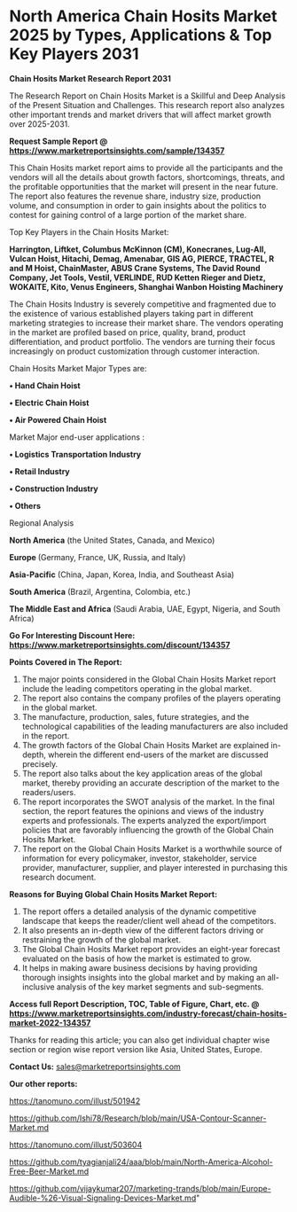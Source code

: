 # North America Chain Hosits Market 2025 by Types, Applications & Top Key Players 2031

<strong>Chain Hosits Market Research Report 2031</strong>

The Research Report on Chain Hosits Market is a Skillful and Deep Analysis of the Present Situation and Challenges. This research report also analyzes other important trends and market drivers that will affect market growth over 2025-2031.

<strong>Request Sample Report @ <a href=https://www.marketreportsinsights.com/sample/134357>https://www.marketreportsinsights.com/sample/134357</a></strong>

This Chain Hosits market report aims to provide all the participants and the vendors will all the details about growth factors, shortcomings, threats, and the profitable opportunities that the market will present in the near future. The report also features the revenue share, industry size, production volume, and consumption in order to gain insights about the politics to contest for gaining control of a large portion of the market share.

Top Key Players in the Chain Hosits Market:

<strong>Harrington, Liftket, Columbus McKinnon (CM), Konecranes, Lug-All, Vulcan Hoist, Hitachi, Demag, Amenabar, GIS AG, PIERCE, TRACTEL, R and M Hoist, ChainMaster, ABUS Crane Systems, The David Round Company, Jet Tools, Vestil, VERLINDE, RUD Ketten Rieger and Dietz, WOKAITE, Kito, Venus Engineers, Shanghai Wanbon Hoisting Machinery</strong>

The Chain Hosits Industry is severely competitive and fragmented due to the existence of various established players taking part in different marketing strategies to increase their market share. The vendors operating in the market are profiled based on price, quality, brand, product differentiation, and product portfolio. The vendors are turning their focus increasingly on product customization through customer interaction.

Chain Hosits Market Major Types are:

<strong>• Hand Chain Hoist

• Electric Chain Hoist

• Air Powered Chain Hoist</strong>

Market Major end-user applications :

<strong>• Logistics Transportation Industry

• Retail Industry

• Construction Industry

• Others</strong>

Regional Analysis

</u><strong><b>North America</b></strong> (the United States, Canada, and Mexico)

<strong><b>Europe </b></strong>(Germany, France, UK, Russia, and Italy)

<strong><b>Asia-Pacific</b></strong> (China, Japan, Korea, India, and Southeast Asia)

<strong><b>South America</b></strong> (Brazil, Argentina, Colombia, etc.)

<strong><b>The Middle East and Africa</b></strong> (Saudi Arabia, UAE, Egypt, Nigeria, and South Africa)

<strong>Go For Interesting Discount Here: <a href=https://www.marketreportsinsights.com/discount/134357>https://www.marketreportsinsights.com/discount/134357</a></strong>

<strong>Points Covered in The Report:</strong>
<ol>
  <li>The major points considered in the Global Chain Hosits Market report include the leading competitors operating in the global market.</li>
  <li>The report also contains the company profiles of the players operating in the global market.</li>
  <li>The manufacture, production, sales, future strategies, and the technological capabilities of the leading manufacturers are also included in the report.</li>
  <li>The growth factors of the Global Chain Hosits Market are explained in-depth, wherein the different end-users of the market are discussed precisely.</li>
  <li>The report also talks about the key application areas of the global market, thereby providing an accurate description of the market to the readers/users.</li>
  <li>The report incorporates the SWOT analysis of the market. In the final section, the report features the opinions and views of the industry experts and professionals. The experts analyzed the export/import policies that are favorably influencing the growth of the Global Chain Hosits Market.</li>
  <li>The report on the Global Chain Hosits Market is a worthwhile source of information for every policymaker, investor, stakeholder, service provider, manufacturer, supplier, and player interested in purchasing this research document.</li>
</ol>
<strong>Reasons for Buying Global Chain Hosits Market Report:</strong>

<ol>
  <li>The report offers a detailed analysis of the dynamic competitive landscape that keeps the reader/client well ahead of the competitors.</li>
  <li>It also presents an in-depth view of the different factors driving or restraining the growth of the global market.</li>
  <li>The Global Chain Hosits Market report provides an eight-year forecast evaluated on the basis of how the market is estimated to grow.</li>
  <li>It helps in making aware business decisions by having providing thorough insights insights into the global market and by making an all-inclusive analysis of the key market segments and sub-segments.</li>
</ol>
<strong>Access full Report Description, TOC, Table of Figure, Chart, etc. @ <a href=https://www.marketreportsinsights.com/industry-forecast/chain-hosits-market-2022-134357>https://www.marketreportsinsights.com/industry-forecast/chain-hosits-market-2022-134357</a></strong>


Thanks for reading this article; you can also get individual chapter wise section or region wise report version like Asia, United States, Europe.

<strong>Contact Us:</strong>
sales@marketreportsinsights.com

<strong>Our other reports:</strong>

<a href=https://tanomuno.com/illust/501942>https://tanomuno.com/illust/501942</a>

<a href=https://github.com/Ishi78/Research/blob/main/USA-Contour-Scanner-Market.md>https://github.com/Ishi78/Research/blob/main/USA-Contour-Scanner-Market.md</a>

<a href=https://tanomuno.com/illust/503604>https://tanomuno.com/illust/503604</a>

<a href=https://github.com/tyagianjali24/aaa/blob/main/North-America-Alcohol-Free-Beer-Market.md>https://github.com/tyagianjali24/aaa/blob/main/North-America-Alcohol-Free-Beer-Market.md</a>

<a href=https://github.com/vijaykumar207/marketing-trands/blob/main/Europe-Audible-%26-Visual-Signaling-Devices-Market.md>https://github.com/vijaykumar207/marketing-trands/blob/main/Europe-Audible-%26-Visual-Signaling-Devices-Market.md</a>"
